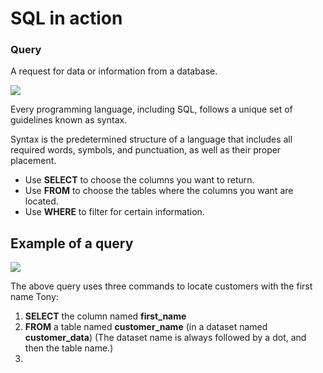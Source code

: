 <h1>SQL in action</h1>

<h3>Query</h3>
<p>A request for data or information from a database.</p>



<img src='https://i.imgur.com/XPyZIGy.png'>

<p>Every programming language, including SQL, follows a unique set of guidelines known as syntax. 
  
  Syntax is the predetermined structure of a language that includes all required words, symbols, and punctuation, as well as their proper placement.</p>


<ul>
  <li>Use <b>SELECT</b> to choose the columns you want to return.</li>
  <li>Use <b>FROM</b> to choose the tables where the columns you want are located.</li>
  <li>Use <b>WHERE</b> to filter for certain information.</li>
  </ul>


<h2><b>Example of a query</b></h2>

<img src='https://i.imgur.com/K9sxnVn.png'>

<p>The above query uses three commands to locate customers with the first name Tony: </p>

<ol>
  <li><b>SELECT</b> the column named <b>first_name</b></li>
  <li><b>FROM</b> a table named <b>customer_name</b> (in a dataset named <b>customer_data</b>)
(The dataset name is always followed by a dot, and then the table name.)</li>
  <li></li>
  </ol>
